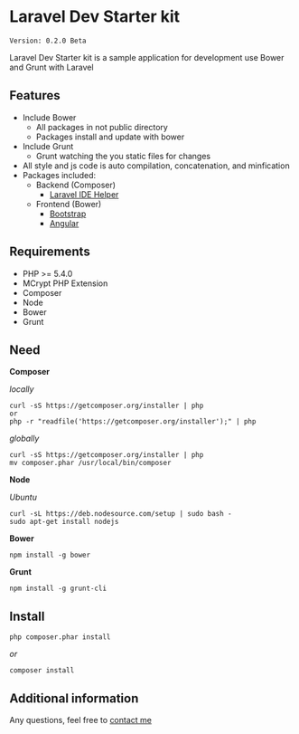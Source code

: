 # Laravel Dev Starter kit

`Version: 0.2.0 Beta`

Laravel Dev Starter kit is a sample application for development use Bower and Grunt with Laravel

## Features

* Include Bower
    * All packages in not public directory
    * Packages install and update with bower
* Include Grunt
    * Grunt watching the you static files for changes
* All style and js code is auto compilation, concatenation, and minfication
* Packages included:
    * Backend (Composer)
        * [Laravel IDE Helper](https://github.com/barryvdh/laravel-ide-helper)
    * Frontend (Bower)
        * [Bootstrap](https://github.com/twbs/bootstrap)
        * [Angular](https://github.com/angular/angular)

## Requirements
* PHP >= 5.4.0
* MCrypt PHP Extension
* Composer
* Node
* Bower
* Grunt

## Need

**Composer**

*locally*

    curl -sS https://getcomposer.org/installer | php
    or
    php -r "readfile('https://getcomposer.org/installer');" | php

*globally*

    curl -sS https://getcomposer.org/installer | php
    mv composer.phar /usr/local/bin/composer

**Node**

*Ubuntu*

    curl -sL https://deb.nodesource.com/setup | sudo bash -
    sudo apt-get install nodejs

**Bower**

    npm install -g bower

**Grunt**

    npm install -g grunt-cli

## Install

    php composer.phar install
*or*

    composer install

## Additional information

Any questions, feel free to [contact me](http://twitter.com/cherry_off)
